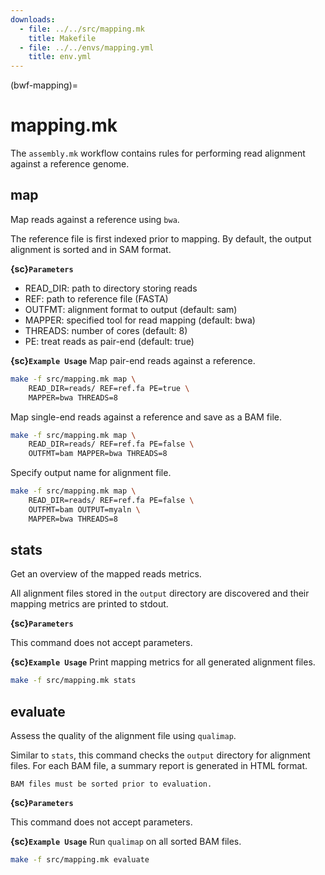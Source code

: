 ```yaml
---
downloads:
  - file: ../../src/mapping.mk
    title: Makefile
  - file: ../../envs/mapping.yml
    title: env.yml
---
```


(bwf-mapping)=
# mapping.mk

The `assembly.mk` workflow contains rules for performing read alignment against a reference genome.

## map

Map reads against a reference using `bwa`. 

The reference file is first indexed prior to mapping. By default, the output alignment is sorted and in SAM format.

**{sc}`Parameters`**

- READ_DIR: path to directory storing reads
- REF: path to reference file (FASTA)
- OUTFMT: alignment format to output (default: sam)
- MAPPER: specified tool for read mapping (default: bwa)
- THREADS: number of cores (default: 8)
- PE: treat reads as pair-end (default: true)

**{sc}`Example Usage`**
Map pair-end reads against a reference.
```bash
make -f src/mapping.mk map \
    READ_DIR=reads/ REF=ref.fa PE=true \
    MAPPER=bwa THREADS=8
```

Map single-end reads against a reference and save as a BAM file.
```bash
make -f src/mapping.mk map \
    READ_DIR=reads/ REF=ref.fa PE=false \
    OUTFMT=bam MAPPER=bwa THREADS=8
```

Specify output name for alignment file.
```bash
make -f src/mapping.mk map \
    READ_DIR=reads/ REF=ref.fa PE=false \
    OUTFMT=bam OUTPUT=myaln \
    MAPPER=bwa THREADS=8
```

## stats

Get an overview of the mapped reads metrics.

All alignment files stored in the `output` directory are discovered and their mapping metrics are printed to stdout.

**{sc}`Parameters`**

This command does not accept parameters.

**{sc}`Example Usage`**
Print mapping metrics for all generated alignment files.
```bash
make -f src/mapping.mk stats
```

## evaluate

Assess the quality of the alignment file using `qualimap`.

Similar to `stats`, this command checks the `output` directory for alignment files. For each BAM file, a summary report is generated in HTML format.

```{note}
BAM files must be sorted prior to evaluation.
```

**{sc}`Parameters`**

This command does not accept parameters.

**{sc}`Example Usage`**
Run `qualimap` on all sorted BAM files.
```bash
make -f src/mapping.mk evaluate
```
